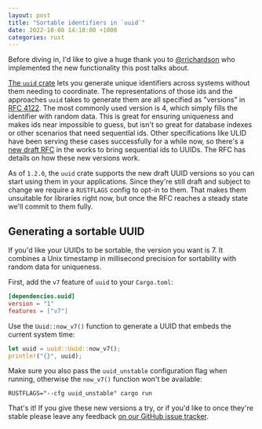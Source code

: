 ```yaml
---
layout: post
title: "Sortable identifiers in `uuid`"
date: 2022-10-08 14:10:00 +1000
categories: rust
---
```

Before diving in, I'd like to give a huge thank you to [@rrichardson](https://github.com/rrichardson) who implemented the new functionality this post talks about.

[The `uuid` crate](https://github.com/uuid-rs/uuid) lets you generate unique identifiers across systems without them needing to coordinate. The representations of those ids and the approaches `uuid` takes to generate them are all specified as "versions" in [RFC 4122](https://www.rfc-editor.org/rfc/rfc4122). The most commonly used version is 4, which simply fills the identifier with random data. This is great for ensuring uniqueness and makes ids near impossible to guess, but isn't so great for database indexes or other scenarios that need sequential ids. Other specifications like ULID have been serving these cases successfully for a while now, so there's a [new draft RFC](https://github.com/uuid6/uuid6-ietf-draft) in the works to bring sequential ids to UUIDs. The RFC has details on how these new versions work.

As of `1.2.0`, the `uuid` crate supports the new draft UUID versions so you can start using them in your applications. Since they're still draft and subject to change we require a `RUSTFLAGS` config to opt-in to them. That makes them unsuitable for libraries right now, but once the RFC reaches a steady state we'll commit to them fully.

## Generating a sortable UUID

If you'd like your UUIDs to be sortable, the version you want is 7. It combines a Unix timestamp in millisecond precision for sortability with random data for uniqueness.

First, add the `v7` feature of `uuid` to your `Cargo.toml`:

```toml
[dependencies.uuid]
version = "1"
features = ["v7"]
```

Use the `Uuid::now_v7()` function to generate a UUID that embeds the current system time:

```rust
let uuid = uuid::Uuid::now_v7();
println!("{}", uuid);
```

Make sure you also pass the `uuid_unstable` configuration flag when running, otherwise the `now_v7()` function won't be available:

```shell
RUSTFLAGS="--cfg uuid_unstable" cargo run
```

That's it! If you give these new versions a try, or if you'd like to once they're stable please leave any feedback [on our GitHub issue tracker](https://github.com/uuid-rs/uuid/issues/523).
